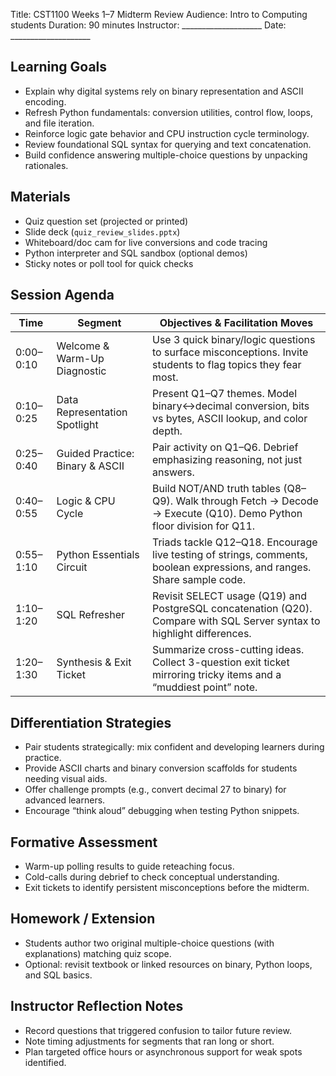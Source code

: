 Title: CST1100 Weeks 1–7 Midterm Review
Audience: Intro to Computing students
Duration: 90 minutes
Instructor: ____________________
Date: ____________________

## Learning Goals
- Explain why digital systems rely on binary representation and ASCII encoding.
- Refresh Python fundamentals: conversion utilities, control flow, loops, and file iteration.
- Reinforce logic gate behavior and CPU instruction cycle terminology.
- Review foundational SQL syntax for querying and text concatenation.
- Build confidence answering multiple-choice questions by unpacking rationales.

## Materials
- Quiz question set (projected or printed)
- Slide deck (`quiz_review_slides.pptx`)
- Whiteboard/doc cam for live conversions and code tracing
- Python interpreter and SQL sandbox (optional demos)
- Sticky notes or poll tool for quick checks

## Session Agenda

| Time | Segment | Objectives & Facilitation Moves |
| --- | --- | --- |
| 0:00–0:10 | Welcome & Warm-Up Diagnostic | Use 3 quick binary/logic questions to surface misconceptions. Invite students to flag topics they fear most. |
| 0:10–0:25 | Data Representation Spotlight | Present Q1–Q7 themes. Model binary↔decimal conversion, bits vs bytes, ASCII lookup, and color depth. |
| 0:25–0:40 | Guided Practice: Binary & ASCII | Pair activity on Q1–Q6. Debrief emphasizing reasoning, not just answers. |
| 0:40–0:55 | Logic & CPU Cycle | Build NOT/AND truth tables (Q8–Q9). Walk through Fetch → Decode → Execute (Q10). Demo Python floor division for Q11. |
| 0:55–1:10 | Python Essentials Circuit | Triads tackle Q12–Q18. Encourage live testing of strings, comments, boolean expressions, and ranges. Share sample code. |
| 1:10–1:20 | SQL Refresher | Revisit SELECT usage (Q19) and PostgreSQL concatenation (Q20). Compare with SQL Server syntax to highlight differences. |
| 1:20–1:30 | Synthesis & Exit Ticket | Summarize cross-cutting ideas. Collect 3-question exit ticket mirroring tricky items and a “muddiest point” note. |

## Differentiation Strategies
- Pair students strategically: mix confident and developing learners during practice.
- Provide ASCII charts and binary conversion scaffolds for students needing visual aids.
- Offer challenge prompts (e.g., convert decimal 27 to binary) for advanced learners.
- Encourage “think aloud” debugging when testing Python snippets.

## Formative Assessment
- Warm-up polling results to guide reteaching focus.
- Cold-calls during debrief to check conceptual understanding.
- Exit tickets to identify persistent misconceptions before the midterm.

## Homework / Extension
- Students author two original multiple-choice questions (with explanations) matching quiz scope.
- Optional: revisit textbook or linked resources on binary, Python loops, and SQL basics.

## Instructor Reflection Notes
- Record questions that triggered confusion to tailor future review.
- Note timing adjustments for segments that ran long or short.
- Plan targeted office hours or asynchronous support for weak spots identified.

